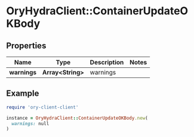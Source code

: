 # OryHydraClient::ContainerUpdateOKBody

## Properties

| Name | Type | Description | Notes |
| ---- | ---- | ----------- | ----- |
| **warnings** | **Array&lt;String&gt;** | warnings |  |

## Example

```ruby
require 'ory-client-client'

instance = OryHydraClient::ContainerUpdateOKBody.new(
  warnings: null
)
```

